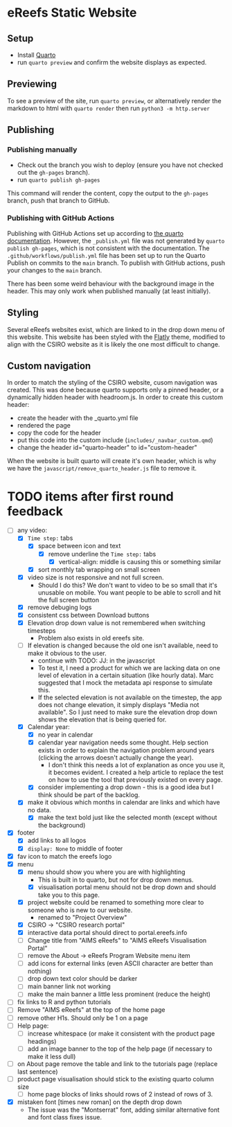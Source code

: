 # eReefs Static Website

## Setup

- Install [Quarto](https://quarto.org/docs/get-started/)
- run `quarto preview` and confirm the website displays as expected.

## Previewing

To see a preview of the site, run `quarto preview`, or alternatively render the markdown to html with `quarto render` then run `python3 -m http.server`

## Publishing

### Publishing manually

- Check out the branch you wish to deploy (ensure you have not checked out the `gh-pages` branch).
- run `quarto publish gh-pages`

This command will render the content, copy the output to the `gh-pages` branch, push that branch to GitHub.

### Publishing with GitHub Actions

Publishing with GitHub Actions set up according to [the quarto documentation](https://quarto.org/docs/publishing/github-pages#github-action). However, the `_publish.yml` file was not generated by `quarto publish gh-pages`, which is not consistent with the documentation. The `.github/workflows/publish.yml` file has been set up to run the Quarto Publish on commits to the `main` branch. To publish with GitHub actions, push your changes to the `main` branch.

There has been some weird behaviour with the background image in the header. This may only work when published manually (at least initially).

## Styling

Several eReefs websites exist, which are linked to in the drop down menu of this website. This website has been styled with the [Flatly](https://bootswatch.com/flatly/) theme, modified to align with the CSIRO website as it is likely the one most difficult to change.

## Custom navigation

In order to match the styling of the CSIRO website, cusom navigation was created. This was done because quarto supports only a pinned header, or a dynamically hidden header with headroom.js. In order to create this custom header: 

- create the header with the _quarto.yml file
- rendered the page
- copy the code for the header
- put this code into the custom include (`includes/_navbar_custom.qmd`)
- change the header id="quarto-header" to id="custom-header"

When the website is built quarto will create it's own header, which is why we have the `javascript/remove_quarto_header.js` file to remove it.

# TODO items after first round feedback

- [ ] any video:
  - [x] `Time step:` tabs
    - [x] space between icon and text
      - [x] remove underline the `Time step:` tabs
        - [x] vertical-align: middle is causing this or something similar
    - [x] sort monthly tab wrapping on small screen
  - [x] video size is not responsive and not full screen.
    - Should I do this? We don't want to video to be so small that it's unusable on mobile. You want people to be able to scroll and hit the full screen button
  - [x] remove debuging logs
  - [x] consistent css between Download buttons
  - [x] Elevation drop down value is not remembered when switching timesteps
    - Problem also exists in old ereefs site.
  - [ ] If elevation is changed because the old one isn't available, need to make it obvious to the user.
    - continue with TODO: JJ: in the javascript
    - To test it, I need a product for which we are lacking data on one level of elevation in a certain situation (like hourly data). Marc suggested that I mock the metadata api response to simulate this.
    - If the selected elevation is not available on the timestep, the app does not change elevation, it simply displays "Media not available". So I just need to make sure the elevation drop down shows the elevation that is being queried for.
  - [x] Calendar year:
    - [x] no year in calendar
    - [x] calendar year navigation needs some thought. Help section exists in order to explain the navigation problem around years (clicking the arrows doesn't actually change the year).
      - I don't think this needs a lot of explanation as once you use it, it becomes evident. I created a help article to replace the test on how to use the tool that previously existed on every page.
    - [x] consider implementing a drop down - this is a good idea but I think should be part of the backlog.
  - [x] make it obvious which months in calendar are links and which have no data.
    - [x] make the text bold just like the selected month (except without the background)
- [x] footer
  - [x] add links to all logos
  - [x] `display: None` to middle of footer
- [x] fav icon to match the ereefs logo
- [x] menu
  - [x] menu should show you where you are with highlighting
    - This is built in to quarto, but not for drop down menus.
    - [x] visualisation portal menu should not be drop down and should take you to this page.
  - [x] project website could be renamed to something more clear to someone who is new to our website.
    - renamed to "Project Overview"
  - [x] CSIRO -> "CSIRO research portal"
  - [x] interactive data portal should direct to portal.ereefs.info
  - [ ] Change title from "AIMS eReefs" to "AIMS eReefs Visualisation Portal"
  - [ ] remove the About -> eReefs Program Website menu item 
  - [ ] add icons for external links (even ASCII character are better than nothing)
  - [ ] drop down text color should be darker
  - [ ] main banner link not working
  - [ ] make the main banner a little less prominent (reduce the height)
- [ ] fix links to R and python tutorials
- [ ] Remove "AIMS eReefs" at the top of the home page
- [ ] remove other H1s. Should only be 1 on a page
- [ ] Help page:
  - [ ] increase whitespace (or make it consistent with the product page headings)
  - [ ] add an image banner to the top of the help page (if necessary to make it less dull)
- [ ] on About page remove the table and link to the tutorials page (replace last sentence)
- [ ] product page visualisation should stick to the existing quarto column size
  - [ ] home page blocks of links should rows of 2 instead of rows of 3.
- [x] mistaken font [times new roman] on the depth drop down
  - The issue was the "Montserrat" font, adding similar alternative font and font class fixes issue.
